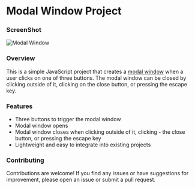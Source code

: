 # Modal Window Project

### ScreenShot

![Modal Window](/assets/Modal%20window%20-%20Google%20Chrome%2003-May-24%203_27_06%20PM.png)


### Overview 
This is a simple JavaScript project that creates a [modal window](https://6635014e669e3d0af2315d87--playful-croquembouche-cce46b.netlify.app/) when a user clicks on one of three buttons. The modal window can be closed by clicking outside of it, clicking on the close button, or pressing the escape key.

### Features
- Three buttons to trigger the modal window
- Modal window opens
- Modal window closes when clicking outside of it, clicking - the close button, or pressing the escape key
- Lightweight and easy to integrate into existing projects

### Contributing
Contributions are welcome! If you find any issues or have suggestions for improvement, please open an issue or submit a pull request.